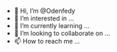 - 👋 Hi, I’m @Odenfedy
- 👀 I’m interested in ...
- 🌱 I’m currently learning ...
- 💞️ I’m looking to collaborate on ...
- 📫 How to reach me ...

<!---
Odenfedy/Odenfedy is a ✨ special ✨ repository because its `README.md` (this file) appears on your GitHub profile.
You can click the Preview link to take a look at your changes.
--->
